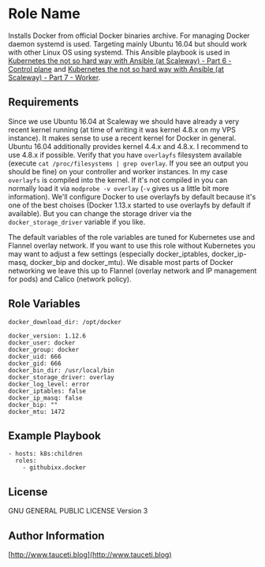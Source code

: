 Role Name
=========

Installs Docker from official Docker binaries archive. For managing Docker daemon systemd is used. Targeting mainly Ubuntu 16.04 but should work with other Linux OS using systemd. This Ansible playbook is used in [Kubernetes the not so hard way with Ansible (at Scaleway) - Part 6 - Control plane](https://www.tauceti.blog/post/kubernetes-the-not-so-hard-way-with-ansible-at-scaleway-part-6/) and [Kubernetes the not so hard way with Ansible (at Scaleway) - Part 7 - Worker](https://www.tauceti.blog/post/kubernetes-the-not-so-hard-way-with-ansible-at-scaleway-part-7/).

Requirements
------------

Since we use Ubuntu 16.04 at Scaleway we should have already a very recent kernel running (at time of writing it was kernel 4.8.x on my VPS instance). It makes sense to use a recent kernel for Docker in general. Ubuntu 16.04 additionally provides kernel 4.4.x and 4.8.x. I recommend to use 4.8.x if possible. Verify that you have `overlayfs` filesystem available (execute `cat /proc/filesystems | grep overlay`. If you see an output you should be fine) on your controller and worker instances. In my case `overlayfs` is compiled into the kernel. If it's not compiled in you can normally load it via `modprobe -v overlay` (`-v` gives us a little bit more information). We'll configure Docker to use overlayfs by default because it's one of the best choises (Docker 1.13.x started to use overlayfs by default if available). But you can change the storage driver via the `docker_storage_driver` variable if you like.

The default variables of the role variables are tuned for Kubernetes use and Flannel overlay network. If you want to use this role without Kubernetes you may want to adjust a few settings (especially docker_iptables, docker_ip-masq, docker_bip and docker_mtu). We disable most parts of Docker networking we leave this up to Flannel (overlay network and IP management for pods) and Calico (network policy).

Role Variables
--------------

```
docker_download_dir: /opt/docker

docker_version: 1.12.6
docker_user: docker
docker_group: docker
docker_uid: 666
docker_gid: 666
docker_bin_dir: /usr/local/bin
docker_storage_driver: overlay
docker_log_level: error
docker_iptables: false
docker_ip_masq: false
docker_bip: ""
docker_mtu: 1472
```

Example Playbook
----------------

```
- hosts: k8s:children
  roles:
    - githubixx.docker
```

License
-------

GNU GENERAL PUBLIC LICENSE Version 3

Author Information
------------------

[http://www.tauceti.blog](http://www.tauceti.blog)
